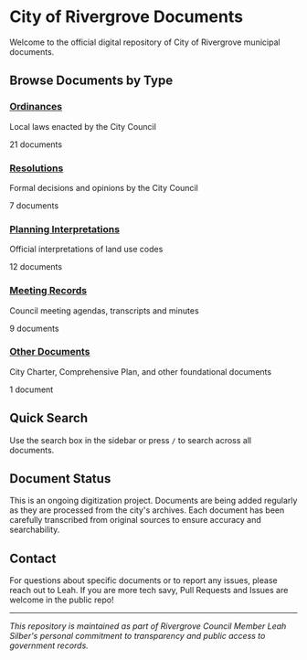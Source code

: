 # City of Rivergrove Documents

Welcome to the official digital repository of City of Rivergrove municipal documents.

## Browse Documents by Type

<div class="simple-cards">

<div class="simple-card">
<h3><a href="ordinances/1974-Ord-16-Parks.html">Ordinances</a></h3>
<p>Local laws enacted by the City Council</p>
<p class="doc-count">21 documents</p>
</div>

<div class="simple-card">
<h3><a href="resolutions/1976-Res-22-PC.html">Resolutions</a></h3>
<p>Formal decisions and opinions by the City Council</p>
<p class="doc-count">7 documents</p>
</div>

<div class="simple-card">
<h3><a href="interpretations/1997-07-07-RE-2.040h-permitting-adus.html">Planning Interpretations</a></h3>
<p>Official interpretations of land use codes</p>
<p class="doc-count">12 documents</p>
</div>

<div class="simple-card">
<h3><a href="agendas/2018-05-14-Agenda.html">Meeting Records</a></h3>
<p>Council meeting agendas, transcripts and minutes</p>
<p class="doc-count">9 documents</p>
</div>

<div class="simple-card">
<h3><a href="other/1974-City-Charter.html">Other Documents</a></h3>
<p>City Charter, Comprehensive Plan, and other foundational documents</p>
<p class="doc-count">1 document</p>
</div>

</div>

## Quick Search

Use the search box in the sidebar or press `/` to search across all documents.

## Document Status

This is an ongoing digitization project. Documents are being added regularly as they are processed from the city's archives. Each document has been carefully transcribed from original sources to ensure accuracy and searchability.

## Contact

For questions about specific documents or to report any issues, please reach out to Leah. If you are more tech savy, Pull Requests and Issues are welcome in the public repo!

---

_This repository is maintained as part of Rivergrove Council Member Leah Silber's personal commitment to transparency and public access to government records._

<!-- Test change at Sun Aug 31 22:09:52 PDT 2025 -->

<!-- Another test at Sun Aug 31 22:11:02 PDT 2025 -->

<!-- Test at 22:44:02 -->

<!-- It works! 22:44:22 -->
